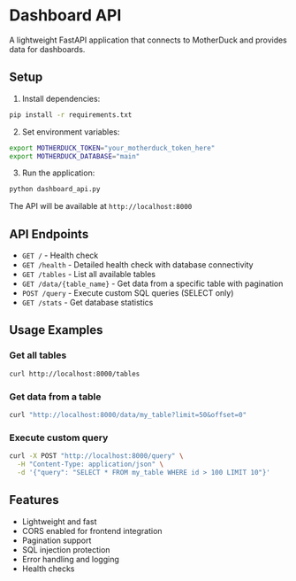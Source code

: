 # Dashboard API

A lightweight FastAPI application that connects to MotherDuck and provides data for dashboards.

## Setup

1. Install dependencies:
```bash
pip install -r requirements.txt
```

2. Set environment variables:
```bash
export MOTHERDUCK_TOKEN="your_motherduck_token_here"
export MOTHERDUCK_DATABASE="main"
```

3. Run the application:
```bash
python dashboard_api.py
```

The API will be available at `http://localhost:8000`

## API Endpoints

- `GET /` - Health check
- `GET /health` - Detailed health check with database connectivity
- `GET /tables` - List all available tables
- `GET /data/{table_name}` - Get data from a specific table with pagination
- `POST /query` - Execute custom SQL queries (SELECT only)
- `GET /stats` - Get database statistics

## Usage Examples

### Get all tables
```bash
curl http://localhost:8000/tables
```

### Get data from a table
```bash
curl "http://localhost:8000/data/my_table?limit=50&offset=0"
```

### Execute custom query
```bash
curl -X POST "http://localhost:8000/query" \
  -H "Content-Type: application/json" \
  -d '{"query": "SELECT * FROM my_table WHERE id > 100 LIMIT 10"}'
```

## Features

- Lightweight and fast
- CORS enabled for frontend integration
- Pagination support
- SQL injection protection
- Error handling and logging
- Health checks
